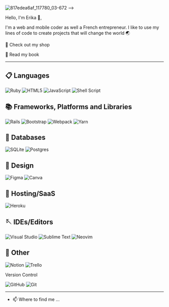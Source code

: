  ![817edea6af_117780_03-672](https://user-images.githubusercontent.com/86422513/156790497-6cfca236-1b2e-4c22-9d06-8f244bd07b26.jpg) -->
<!-- ![Werble-164048AFF1](https://user-images.githubusercontent.com/86422513/156791616-7c6c8848-c4a5-4385-88c2-406f7f511c03.gif) -->
<!-- ![Werble-16937D5EF9](https://user-images.githubusercontent.com/86422513/156789602-2f7a30f5-4c07-422b-b680-43e6d81f7fb0.gif) -->
<!-- ![Cover](https://user-images.githubusercontent.com/86422513/155713968-6cd51691-f976-44c9-a64a-9cf74b70a081.gif#gh-light-mode-only) -->


Hello, I'm Erika :call_me_hand:, 

I'm a web and mobile coder as well a French entrepreneur. I like to use my lines of code to create projects that will change the world :earth_asia:

:eyes: Check out my shop 

:orange_book: Read my book

_______________________________________________________________________________________________________________________ 

## 📋 Languages

![Ruby](https://img.shields.io/badge/ruby-%23CC342D.svg?style=for-the-badge&logo=ruby&logoColor=white)
![HTML5](https://img.shields.io/badge/html5-%23E34F26.svg?style=for-the-badge&logo=html5&logoColor=white) 
![JavaScript](https://img.shields.io/badge/javascript-%23323330.svg?style=for-the-badge&logo=javascript&logoColor=%23F7DF1E) 
![Shell Script](https://img.shields.io/badge/shell_script-%23121011.svg?style=for-the-badge&logo=gnu-bash&logoColor=white) 

## 📚 Frameworks, Platforms and Libraries

![Rails](https://img.shields.io/badge/rails-%23CC0000.svg?style=for-the-badge&logo=ruby-on-rails&logoColor=white)
![Bootstrap](https://img.shields.io/badge/bootstrap-%23563D7C.svg?style=for-the-badge&logo=bootstrap&logoColor=white) 
![Webpack](https://img.shields.io/badge/webpack-%238DD6F9.svg?style=for-the-badge&logo=webpack&logoColor=black)
![Yarn](https://img.shields.io/badge/yarn-%232C8EBB.svg?style=for-the-badge&logo=yarn&logoColor=white)

## 💾 Databases

![SQLite](https://img.shields.io/badge/sqlite-%2307405e.svg?style=for-the-badge&logo=sqlite&logoColor=white)
![Postgres](https://img.shields.io/badge/postgres-%23316192.svg?style=for-the-badge&logo=postgresql&logoColor=white) 

## 🎨 Design

![Figma](https://img.shields.io/badge/figma-%23F24E1E.svg?style=for-the-badge&logo=figma&logoColor=white) 
![Canva](https://img.shields.io/badge/Canva-%2300C4CC.svg?style=for-the-badge&logo=Canva&logoColor=white) 

## 🎈 Hosting/SaaS

![Heroku](https://img.shields.io/badge/heroku-%23430098.svg?style=for-the-badge&logo=heroku&logoColor=white) 

## 🪡 IDEs/Editors

![Visual Studio](https://img.shields.io/badge/Visual%20Studio-5C2D91.svg?style=for-the-badge&logo=visual-studio&logoColor=white)
![Sublime Text](https://img.shields.io/badge/sublime_text-%23575757.svg?style=for-the-badge&logo=sublime-text&logoColor=important) 
![Neovim](https://img.shields.io/badge/NeoVim-%2357A143.svg?&style=for-the-badge&logo=neovim&logoColor=white) 

## 🥅 Other

![Notion](https://img.shields.io/badge/Notion-%23000000.svg?style=for-the-badge&logo=notion&logoColor=white) 
![Trello](https://img.shields.io/badge/Trello-%23026AA7.svg?style=for-the-badge&logo=Trello&logoColor=white) 

Version Control

 ![GitHub](https://img.shields.io/badge/github-%23121011.svg?style=for-the-badge&logo=github&logoColor=white) 
 ![Git](https://img.shields.io/badge/git-%23F05033.svg?style=for-the-badge&logo=git&logoColor=white)

______________________________________________________________________________________________________________________________



- 📫 Where to find me ...


